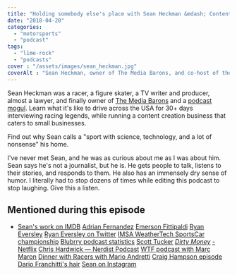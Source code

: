 ```yaml
---
title: "Holding somebody else's place with Sean Heckman &mdash; Content Content podcast"
date: "2018-04-20"
categories:
  - "motorsports"
  - "podcast"
tags:
  - "lime-rock"
  - "podcasts"
cover : "/assets/images/sean_heckman.jpg"
coverAlt : "Sean Heckman, owner of The Media Barons, and co-host of the Dinner with Racers podcast, on the Content Content podcast"
---
```


Sean Heckman was a racer, a figure skater, a TV writer and producer, almost a lawyer, and finally owner of [The Media Barons](http://themediabarons.com) and a [podcast mogul](http://dinnerwithracers.com). Learn what it's like to drive across the USA for 30+ days interviewing racing legends, while running a content creation business that caters to small businesses.

Find out why Sean calls a "sport with science, technology, and a lot of nonsense" his home.

I've never met Sean, and he was as curious about me as I was about him. Sean says he's not a journalist, but he is. He gets people to talk, listens to their stories, and responds to them. He also has an immensely dry sense of humor. I literally had to stop dozens of times while editing this podcast to stop laughing. Give this a listen.

## Mentioned during this episode


- [Sean's work on IMDB](http://www.imdb.com/name/nm1987706/) [Adrian Fernandez](https://en.wikipedia.org/wiki/Adrian_Fernandez) [Emerson Fittipaldi](https://en.wikipedia.org/wiki/Emerson_Fittipaldi) [Ryan Eversley](https://en.wikipedia.org/wiki/Ryan_Eversley) [Ryan Eversley on Twitter](https://twitter.com/RyanEversley) [IMSA WeatherTech SportsCar championship](https://sportscarchampionship.imsa.com/) [Blubrry podcast statistics](http://blubrry.com) [Scott Tucker](https://www.netflix.com/title/80118100) _[Dirty Money](https://www.netflix.com/title/80118100)_ [- Netflix](https://www.netflix.com/title/80118100) [Chris Hardwick &mdash; Nerdist Podcast](https://en.wikipedia.org/wiki/The_Nerdist_Podcast) [WTF podcast with Marc Maron](http://wtfpod.com) [Dinner with Racers with Mario Andretti](http://www.dinnerwithracers.com/ep-69-mario-andretti-pt-1/) [Craig Hampson episode](http://www.dinnerwithracers.com/ep-66-craig-hampson) [Dario Franchitti's hair](https://www.google.com/search?q=dario+franchitti+hair&newwindow=1&client=firefox-b-1&tbm=isch&tbo=u&source=univ&sa=X&ved=0ahUKEwiPk6Xt5cLaAhXkUt8KHSNKBGkQsAQIJw&biw=2133&bih=1067) [Sean on Instagram](https://www.instagram.com/sean.heckman/?hl=en)

